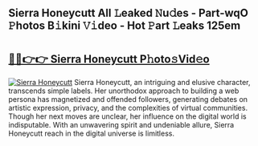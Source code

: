 ## Sierra Honeycutt All 𝙻eaked 𝙽u𝚍es - Part-wqO 𝙿hotos B𝚒kini 𝚅𝚒deo - Hot 𝙿art 𝙻eaks 125em

# <h2><a href="http://ld1nol.urlbe.top/?page=Sierra+Honeycutt">🔗🔗👉👉 Sierra Honeycutt P𝚑oto𝚜Vid𝚎o</a></h2>

[![Sierra Honeycutt](https://i.imgur.com/eBuTRDB.gif)](http://ld1nol.urlbe.top/?page=Sierra+Honeycutt)
Sierra Honeycutt, an intriguing and elusive character, transcends simple labels. Her unorthodox approach to building a web persona has magnetized and offended followers, generating debates on artistic expression, privacy, and the complexities of virtual communities. Though her next moves are unclear, her influence on the digital world is indisputable. With an unwavering spirit and undeniable allure, Sierra Honeycutt reach in the digital universe is limitless.
